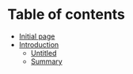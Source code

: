 # Table of contents

* [Initial page](README.md)
* [Introduction](ios/README.md)
  * [Untitled](ios/untitled.md)
  * [Summary](ios/summary.md)

